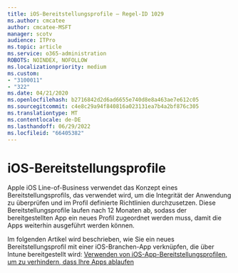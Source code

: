 ```yaml
---
title: iOS-Bereitstellungsprofile – Regel-ID 1029
ms.author: cmcatee
author: cmcatee-MSFT
manager: scotv
audience: ITPro
ms.topic: article
ms.service: o365-administration
ROBOTS: NOINDEX, NOFOLLOW
ms.localizationpriority: medium
ms.custom:
- "3100011"
- "322"
ms.date: 04/21/2020
ms.openlocfilehash: b2716842d2d6ad6655e740d8e8a463ae7e612c05
ms.sourcegitcommit: c4e8c29a94f840816a023131ea7b4a2bf876c305
ms.translationtype: MT
ms.contentlocale: de-DE
ms.lasthandoff: 06/29/2022
ms.locfileid: "66405382"
---
```

# <a name="ios-provisioning-profiles"></a>iOS-Bereitstellungsprofile

Apple iOS Line-of-Business verwendet das Konzept eines Bereitstellungsprofils, das verwendet wird, um die Integrität der Anwendung zu überprüfen und im Profil definierte Richtlinien durchzusetzen. Diese Bereitstellungsprofile laufen nach 12 Monaten ab, sodass der bereitgestellten App ein neues Profil zugeordnet werden muss, damit die Apps weiterhin ausgeführt werden können.
  
Im folgenden Artikel wird beschrieben, wie Sie ein neues Bereitstellungsprofil mit einer iOS-Branchen-App verknüpfen, die über Intune bereitgestellt wird: [Verwenden von iOS-App-Bereitstellungsprofilen, um zu verhindern, dass Ihre Apps ablaufen](https://docs.microsoft.com/intune/app-provisioning-profile-ios)
  